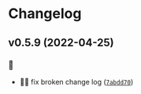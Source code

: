 # Changelog

<!--next-version-placeholder-->

## v0.5.9 (2022-04-25)
### :bug:
* :bug::memo: fix broken change log  ([`7abdd70`](https://github.com/DavidWylie/Surveyor/commit/7abdd70f8bbe48883c9bbd7d3a20f40da00e550a))


